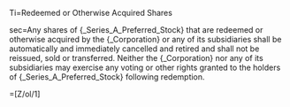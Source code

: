 Ti=Redeemed or Otherwise Acquired Shares

sec=Any shares of {_Series_A_Preferred_Stock} that are redeemed or otherwise acquired by the {_Corporation} or any of its subsidiaries shall be automatically and immediately cancelled and retired and shall not be reissued, sold or transferred.  Neither the {_Corporation} nor any of its subsidiaries may exercise any voting or other rights granted to the holders of {_Series_A_Preferred_Stock} following redemption.

=[Z/ol/1]
